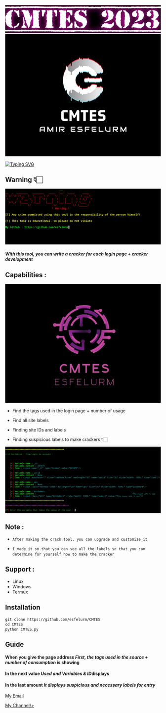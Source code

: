 <img src="screen/Polish_۲۰۲۳۰۹۰۲_۰۰۵۸۰۴۰۱۹.jpg">
<img src="screen/Screenshot_20230901-220256_Chrome.jpg">

[![Typing SVG](https://readme-typing-svg.herokuapp.com?font=Fira+Code&weight=600&size=31&duration=4500&pause=1000&color=164B63&multiline=true&width=453&height=100&lines=Cracker+Maker+Tool+;ESFELURM)](https://git.io/typing-svg) 

## Warning 👇🏻

<img src="screen/20230902_003943.jpg">

##### With this tool, you can write a cracker for each login page + cracker development 


## Capabilities :

<img src="screen/Screenshot_20230901-221935_Chrome.jpg">

- Find the tags used in the login page + number of usage

- Find all site labels

- Finding site IDs and labels

- Finding suspicious labels to make crackers 👇🏻

<img src="screen/20230902_003929.jpg">

## Note :

* `After making the crack tool, you can upgrade and customize it`

* `I made it so that you can see all the labels so that you can determine for yourself how to make the cracker`

## Support :

- Linux
- Windows
- Termux

## Installation 

```
git clone https://github.com/esfelurm/CMTES
cd CMTES
python CMTES.py
```

## Guide

<h4>When you give the page address <em>First, the tags used in the source + number of consumption </em>is showing</h4>

<h4>In the next value <em>Used and Variables & ID</em>displays </h4>

<h4>In the last amount <em>It displays suspicious and necessary labels for entry </em></h4>

<a href="esfelurm@yahoo.com">My Email</a>

<a href="https://t.me/Team_Exploit">My Channel/>
